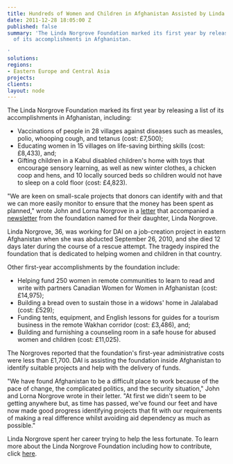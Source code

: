 ```yaml
---
title: Hundreds of Women and Children in Afghanistan Assisted by Linda Norgrove Foundation
date: 2011-12-28 18:05:00 Z
published: false
summary: 'The Linda Norgrove Foundation marked its first year by releasing a list
  of its accomplishments in Afghanistan.

'
solutions: 
regions:
- Eastern Europe and Central Asia
projects: 
clients: 
layout: node
---
```


The Linda Norgrove Foundation marked its first year by releasing a list of its accomplishments in Afghanistan, including:

* Vaccinations of people in 28 villages against diseases such as measles, polio, whooping cough, and tetanus (cost: £7,500);
* Educating women in 15 villages on life-saving birthing skills (cost: £8,433), and;
* Gifting children in a Kabul disabled children's home with toys that encourage sensory learning, as well as new winter clothes, a chicken coop and hens, and 10 locally sourced beds so children would not have to sleep on a cold floor (cost: £4,823).

"We are keen on small-scale projects that donors can identify with and that we can more easily monitor to ensure that the money has been spent as planned," wrote John and Lorna Norgrove in a [letter][1] that accompanied a [newsletter][2] from the foundation named for their daughter, Linda Norgrove.

Linda Norgrove, 36, was working for DAI on a job-creation project in eastern Afghanistan when she was abducted September 26, 2010, and she died 12 days later during the course of a rescue attempt. The tragedy inspired the foundation that is dedicated to helping women and children in that country.

Other first-year accomplishments by the foundation include:

* Helping fund 250 women in remote communities to learn to read and write with partners Canadian Women for Women in Afghanistan (cost: £14,975);
* Building a bread oven to sustain those in a widows' home in Jalalabad (cost: £529);
* Funding tents, equipment, and English lessons for guides for a tourism business in the remote Wakhan corridor (cost: £3,486), and;
* Building and furnishing a counseling room in a safe house for abused women and children (cost: £11,025).

The Norgroves reported that the foundation's first-year administrative costs were less than £1,700. DAI is assisting the foundation inside Afghanistan to identify suitable projects and help with the delivery of funds.

"We have found Afghanistan to be a difficult place to work because of the pace of change, the complicated politics, and the security situation," John and Lorna Norgrove wrote in their letter. "At first we didn't seem to be getting anywhere but, as time has passed, we've found our feet and have now made good progress identifying projects that fit with our requirements of making a real difference whilst avoiding aid dependency as much as possible."

Linda Norgrove spent her career trying to help the less fortunate. To learn more about the Linda Norgrove Foundation including how to contribute, click [here][3].

[1]: http://www.lindanorgrovefoundation.org/pdf/newsletter_letter.pdf
[2]: http://www.lindanorgrovefoundation.org/pdf/LNFNewsletterFINAL.pdf
[3]: http://www.lindanorgrovefoundation.org/site/get-involved
